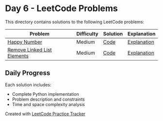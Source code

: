 # Day 6 - LeetCode Problems

This directory contains solutions to the following LeetCode problems:

| Problem | Difficulty | Solution | Explanation |
|---------|------------|----------|-------------|
| [Happy Number](https://leetcode.com/problems/happy-number/description/) | Medium | [Code](happy_number.py) | [Explanation](happy_number.md) |
| [Remove Linked List Elements](https://leetcode.com/problems/remove-linked-list-elements/description/) | Medium | [Code](remove_linked_list_elements.py) | [Explanation](remove_linked_list_elements.md) |

## Daily Progress

Each solution includes:
- Complete Python implementation
- Problem description and constraints
- Time and space complexity analysis

Created with [LeetCode Practice Tracker](https://github.com/AnuranjanJain/solutions)
